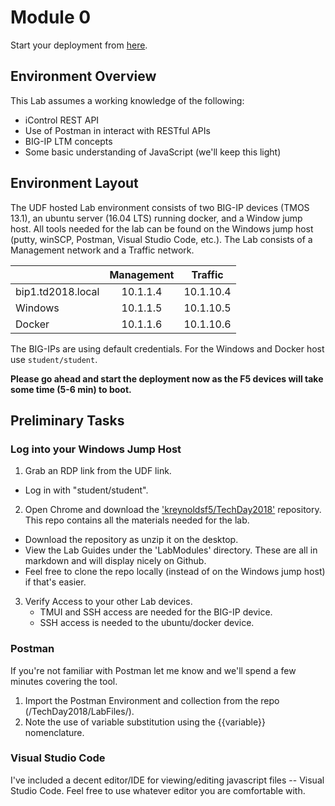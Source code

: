 # Module 0

Start your deployment from [here](https://udf.f5.com/b/e160ac9a-f752-4e45-801f-7279fcf1e9d9#documentation).

## Environment Overview

This Lab assumes a working knowledge of the following:
- iControl REST API
- Use of Postman in interact with RESTful APIs
- BIG-IP LTM concepts
- Some basic understanding of JavaScript (we'll keep this light)

## Environment Layout
The UDF hosted Lab environment consists of two BIG-IP devices (TMOS 13.1), an ubuntu server (16.04 LTS) running docker, and a Window jump host. All tools needed for the lab can be found on the Windows jump host (putty, winSCP, Postman, Visual Studio Code, etc.). The Lab consists of a Management network and a Traffic network. 

|               | Management | Traffic |
| ------------- |:-----------:|:----------:|
| bip1.td2018.local | 10.1.1.4     | 10.1.10.4 | 
| Windows            | 10.1.1.5     | 10.1.10.5 | 
| Docker           | 10.1.1.6     | 10.1.10.6 | 


The BIG-IPs are using default credentials. For the Windows and Docker host use ```student/student```.

**Please go ahead and start the deployment now as the F5 devices will take some time (5-6 min) to boot.**

## Preliminary Tasks
### Log into your Windows Jump Host
1. Grab an RDP link from the UDF link.
  * Log in with "student/student".
2. Open Chrome and download the ['kreynoldsf5/TechDay2018'](https://github.com/kreynoldsf5/TechDay2018.git) repository. This repo contains all the materials needed for the lab.
  * Download the repository as unzip it on the desktop.
  * View the Lab Guides under the 'LabModules' directory. These are all in markdown and will display nicely on Github. 
  * Feel free to clone the repo locally (instead of on the Windows jump host) if that's easier.
3. Verify Access to your other Lab devices.
    * TMUI and SSH access are needed for the BIG-IP device.
    * SSH access is needed to the ubuntu/docker device.
 

### Postman
If you're not familiar with Postman let me know and we'll spend a few minutes covering the tool.

1. Import the Postman Environment and collection from the repo (/TechDay2018/LabFiles/).
3. Note the use of variable substitution using the {{variable}} nomenclature.

### Visual Studio Code
I've included a decent editor/IDE for viewing/editing javascript files -- Visual Studio Code. Feel free to use whatever editor you are comfortable with.
